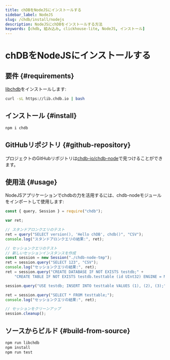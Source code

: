 ```yaml
---
title: chDBをNodeJSにインストールする
sidebar_label: NodeJS
slug: /chdb/install/nodejs
description: NodeJSにchDBをインストールする方法
keywords: [chdb, 組み込み, clickhouse-lite, NodeJS, インストール]
---
```



# chDBをNodeJSにインストールする

## 要件 {#requirements}

[libchdb](https://github.com/chdb-io/chdb)をインストールします:

```bash
curl -sL https://lib.chdb.io | bash
```

## インストール {#install}

```bash
npm i chdb
```

## GitHubリポジトリ {#github-repository}

プロジェクトのGitHubリポジトリは[chdb-io/chdb-node](https://github.com/chdb-io/chdb-node)で見つけることができます。

## 使用法 {#usage}

NodeJSアプリケーションでchdbの力を活用するには、chdb-nodeモジュールをインポートして使用します:

```javascript
const { query, Session } = require("chdb");

var ret;

// スタンドアロンクエリのテスト
ret = query("SELECT version(), 'Hello chDB', chdb()", "CSV");
console.log("スタンドアロンクエリの結果:", ret);

// セッションクエリのテスト
// 新しいセッションインスタンスを作成
const session = new Session("./chdb-node-tmp");
ret = session.query("SELECT 123", "CSV");
console.log("セッションクエリの結果:", ret);
ret = session.query("CREATE DATABASE IF NOT EXISTS testdb;" +
    "CREATE TABLE IF NOT EXISTS testdb.testtable (id UInt32) ENGINE = MergeTree() ORDER BY id;");

session.query("USE testdb; INSERT INTO testtable VALUES (1), (2), (3);");

ret = session.query("SELECT * FROM testtable;");
console.log("セッションクエリの結果:", ret);

// セッションをクリーンアップ
session.cleanup();
```

## ソースからビルド {#build-from-source}

```bash
npm run libchdb
npm install
npm run test
```
